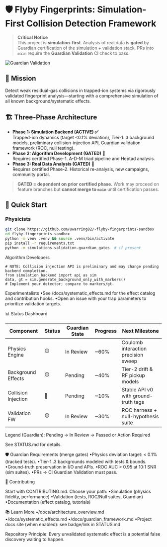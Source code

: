 # 🛡️ Flyby Fingerprints: Simulation-First Collision Detection Framework

> **Critical Notice**  
> This project is **simulation-first**. Analysis of real data is **gated** by Guardian certification of the simulation + validation stack. PRs into `main` require the **Guardian Validation** CI check to pass.

![Guardian Validation](https://github.com/uwarring82/-flyby-fingerprints-sandbox/actions/workflows/guardian-validation.yml/badge.svg)

## 🎯 Mission
Detect weak residual-gas collisions in trapped-ion systems via rigorously validated fingerprint analysis—starting with a comprehensive simulation of all known background/systematic effects.

## 🏗️ Three-Phase Architecture

- **Phase 1: Simulation Backend (ACTIVE) ✅**  
  Trapped-ion dynamics (target <0.1% deviation), Tier-1..3 background models, preliminary collision-injection API, Guardian validation framework (ROC, null testing).
- **Phase 2: Algorithm Development (GATED) 🔗**  
  Requires certified Phase-1. A-D-M triad pipeline and Heptad analysis.
- **Phase 3: Real Data Analysis (GATED) 🔗**  
  Requires certified Phase-2. Historical re-analysis, new campaigns, community portal.

> **GATED = dependent on prior certified phase.** Work may proceed on feature branches but **cannot merge to `main`** until certification passes.

## 🚀 Quick Start

### Physicists
```bash
git clone https://github.com/uwarring82/-flyby-fingerprints-sandbox
cd flyby-fingerprints-sandbox
python -m venv .venv && source .venv/bin/activate
pip install -r requirements.txt
python -m simulations.validation.guardian_gates  # if present
```

Algorithm Developers

```
# NOTE: Collision injection API is preliminary and may change pending backend completion.
from simulation_backend import api as sim
data, gt = sim.generate_background_only_with_markers()
# Implement your detector; compare to markers/gt.
```

Experimentalists
•See /docs/systematic_effects.md for the effect catalog and contribution hooks.
•Open an issue with your trap parameters to prioritize validation targets.

📊 Status Dashboard

| Component | Status | Guardian State | Progress | Next Milestone |
| --- | --- | --- | --- | --- |
| Physics Engine | 🟡 | In Review | ~60% | Coulomb interaction precision sweep |
| Background Effects | 🟡 | Pending | ~40% | Tier-2 drift & RF pickup models |
| Collision Injection | 🔴 | Pending | ~10% | Stable API v0 with ground-truth tags |
| Validation FW | 🟡 | In Review | ~30% | ROC harness + null-hypothesis suite |

Legend (Guardian): Pending → In Review → Passed or Action Required

See STATUS.md for details.

🛡️ Guardian Requirements (merge gates)
•Physics deviation target: < 0.1% (tracked tests).
•Tier-1..3 backgrounds modeled with tests & bounds.
•Ground-truth preservation in I/O and APIs.
•ROC AUC > 0.95 at 10:1 SNR (sim suites).
•PRs → CI Guardian Validation must pass.

🤝 Contributing

Start with CONTRIBUTING.md. Choose your path:
•Simulation (physics fidelity, performance)
•Validation (tests, ROC/Null suites, Guardian)
•Documentation (effect catalog, tutorials)

📚 Learn More
•/docs/architecture_overview.md
•/docs/systematic_effects.md
•/docs/guardian_framework.md
•Project docs site (when enabled): see badge/link in STATUS.md

Repository Principle:
Every unvalidated systematic effect is a potential false discovery waiting to happen.
